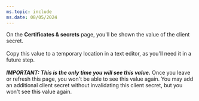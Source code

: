 ```yaml
---
ms.topic: include
ms.date: 08/05/2024
---
```

On the **Certificates & secrets** page, you'll be shown the value of the client secret.<br>
<br>
Copy this value to a temporary location in a text editor, as you'll need it in a future step.<br>
<br>
***IMPORTANT: This is the only time you will see this value.*** Once you leave or refresh this page, you won't be able to see this value again. You may add an additional client secret without invalidating this client secret, but you won't see this value again.
